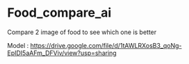 # Food_compare_ai
Compare 2 image of food to see which one is better

Model : https://drive.google.com/file/d/1tAWLRXosB3_qoNg-EpIDI5aAFm_DFViv/view?usp=sharing

